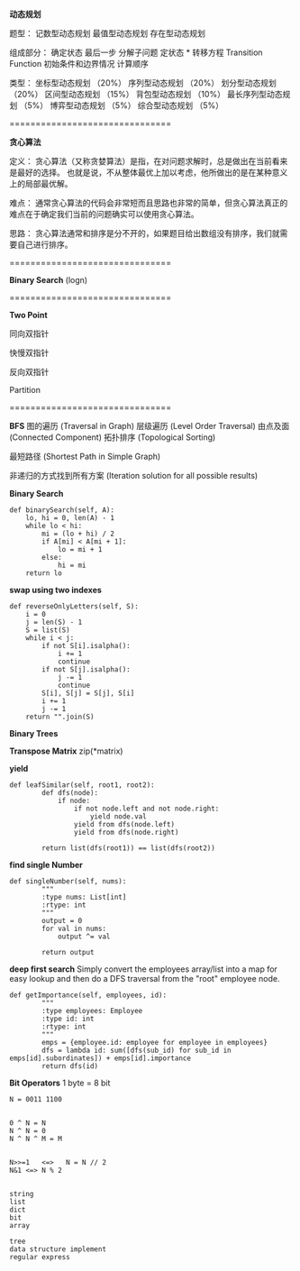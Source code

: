 **动态规划**

题型：
    记数型动态规划
    最值型动态规划
    存在型动态规划


组成部分：
    确定状态
        最后一步
        分解子问题 
        定状态
    * 转移方程  Transition Function
    初始条件和边界情况
    计算顺序

类型：
    坐标型动态规划 （20%）
    序列型动态规划 （20%）
    划分型动态规划 （20%）
    区间型动态规划 （15%）
    背包型动态规划 （10%）
    最长序列型动态规划 （5%）
    博弈型动态规划 （5%）
    综合型动态规划 （5%）


===============================

**贪心算法**

定义：
贪心算法（又称贪婪算法）是指，在对问题求解时，总是做出在当前看来是最好的选择。 也就是说，不从整体最优上加以考虑，他所做出的是在某种意义上的局部最优解。 

难点：
通常贪心算法的代码会非常短而且思路也非常的简单，但贪心算法真正的难点在于确定我们当前的问题确实可以使用贪心算法。

思路：
贪心算法通常和排序是分不开的，如果题目给出数组没有排序，我们就需要自己进行排序。



===============================

**Binary Search** (logn)




===============================

**Two Point**

同向双指针

快慢双指针

反向双指针

Partition



===============================

**BFS**
图的遍历 (Traversal in Graph)
    层级遍历 (Level Order Traversal)
    由点及面 (Connected Component)
    拓扑排序 (Topological Sorting)

最短路径 (Shortest Path in Simple Graph)

非递归的方式找到所有方案 (Iteration solution for all possible results)


**Binary Search**
```
def binarySearch(self, A):
    lo, hi = 0, len(A) - 1
    while lo < hi:
        mi = (lo + hi) / 2
        if A[mi] < A[mi + 1]:
            lo = mi + 1
        else:
            hi = mi
    return lo
```

**swap using two indexes**
```
def reverseOnlyLetters(self, S):
    i = 0
    j = len(S) - 1
    S = list(S)
    while i < j:
        if not S[i].isalpha():
            i += 1
            continue
        if not S[j].isalpha():
            j -= 1
            continue
        S[i], S[j] = S[j], S[i]
        i += 1
        j -= 1
    return "".join(S)
```

**Binary Trees**

**Transpose Matrix**
zip(*matrix)

**yield**
```
def leafSimilar(self, root1, root2):
        def dfs(node):
            if node:
                if not node.left and not node.right:
                    yield node.val
                yield from dfs(node.left)
                yield from dfs(node.right)

        return list(dfs(root1)) == list(dfs(root2))
```

**find single Number**
```
def singleNumber(self, nums):
        """
        :type nums: List[int]
        :rtype: int
        """
        output = 0
        for val in nums:
            output ^= val
            
        return output
```

**deep first search**
Simply convert the employees array/list into a map for easy lookup and then do a DFS traversal from the "root" employee node.
```
def getImportance(self, employees, id):
        """
        :type employees: Employee
        :type id: int
        :rtype: int
        """
        emps = {employee.id: employee for employee in employees}
        dfs = lambda id: sum([dfs(sub_id) for sub_id in emps[id].subordinates]) + emps[id].importance
        return dfs(id) 
```

**Bit Operators**
1 byte = 8 bit
```
N = 0011 1100


0 ^ N = N
N ^ N = 0
N ^ N ^ M = M


N>>=1   <=>   N = N // 2
N&1 <=> N % 2


string
list
dict
bit
array

tree
data structure implement
regular express